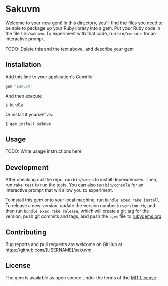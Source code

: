 # Sakuvm

Welcome to your new gem! In this directory, you'll find the files you need to be able to package up your Ruby library into a gem. Put your Ruby code in the file `lib/sakuvm`. To experiment with that code, run `bin/console` for an interactive prompt.

TODO: Delete this and the text above, and describe your gem

## Installation

Add this line to your application's Gemfile:

```ruby
gem 'sakuvm'
```

And then execute:

    $ bundle

Or install it yourself as:

    $ gem install sakuvm

## Usage

TODO: Write usage instructions here

## Development

After checking out the repo, run `bin/setup` to install dependencies. Then, run `rake test` to run the tests. You can also run `bin/console` for an interactive prompt that will allow you to experiment.

To install this gem onto your local machine, run `bundle exec rake install`. To release a new version, update the version number in `version.rb`, and then run `bundle exec rake release`, which will create a git tag for the version, push git commits and tags, and push the `.gem` file to [rubygems.org](https://rubygems.org).

## Contributing

Bug reports and pull requests are welcome on GitHub at https://github.com/[USERNAME]/sakuvm.

## License

The gem is available as open source under the terms of the [MIT License](https://opensource.org/licenses/MIT).
